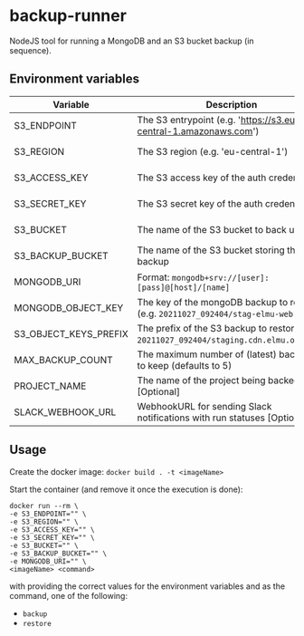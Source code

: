 # backup-runner

NodeJS tool for running a MongoDB and an S3 bucket backup (in sequence).

## Environment variables

| Variable | Description | Purpose |
| --- | --- | --- |
| S3_ENDPOINT | The S3 entrypoint (e.g. 'https://s3.eu-central-1.amazonaws.com') | Backup, Restore |
| S3_REGION | The S3 region (e.g. 'eu-central-1') | Backup, Restore |
| S3_ACCESS_KEY | The S3 access key of the auth credentials | Backup, Restore |
| S3_SECRET_KEY | The S3 secret key of the auth credentials | Backup, Restore |
| S3_BUCKET | The name of the S3 bucket to back up | Backup, Restore |
| S3_BACKUP_BUCKET | The name of the S3 bucket storing the backup | Backup, Restore |
| MONGODB_URI | Format: `mongodb+srv://[user]:[pass]@[host]/[name]` | Backup, Restore |
| MONGODB_OBJECT_KEY | The key of the mongoDB backup to restore (e.g. `20211027_092404/stag-elmu-web.zip`) | Restore |
| S3_OBJECT_KEYS_PREFIX | The prefix of the S3 backup to restore (e.g. `20211027_092404/staging.cdn.elmu.online/`) | Restore |
| MAX_BACKUP_COUNT | The maximum number of (latest) backups to keep (defaults to 5) | Backup |
| PROJECT_NAME | The name of the project being backed up [Optional] | Backup, Restore |
| SLACK_WEBHOOK_URL | WebhookURL for sending Slack notifications with run statuses [Optional] | Backup, Restore |
## Usage

Create the docker image:
`docker build . -t <imageName>`

Start the container (and remove it once the execution is done):
```
docker run --rm \
-e S3_ENDPOINT="" \
-e S3_REGION="" \
-e S3_ACCESS_KEY="" \
-e S3_SECRET_KEY="" \
-e S3_BUCKET="" \
-e S3_BACKUP_BUCKET="" \
-e MONGODB_URI="" \
<imageName> <command>
```
with providing the correct values for the environment variables and as the command, one of the following:
- `backup`
- `restore`
